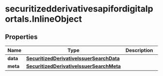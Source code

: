 # securitizedderivativesapifordigitalportals.InlineObject

## Properties

Name | Type | Description | Notes
------------ | ------------- | ------------- | -------------
**data** | [**SecuritizedDerivativeIssuerSearchData**](SecuritizedDerivativeIssuerSearchData.md) |  | [optional] 
**meta** | [**SecuritizedDerivativeIssuerSearchMeta**](SecuritizedDerivativeIssuerSearchMeta.md) |  | [optional] 


